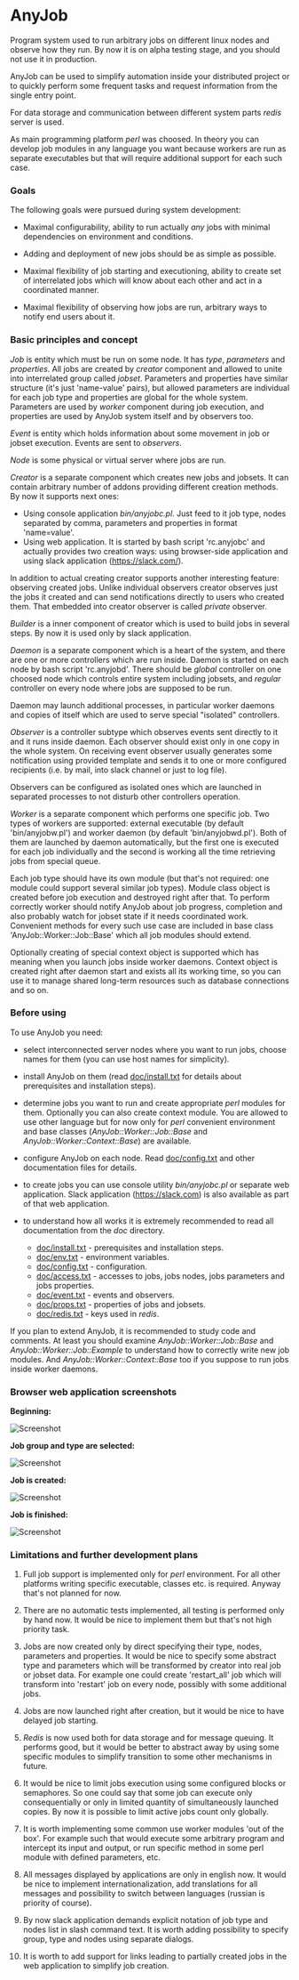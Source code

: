 # AnyJob

Program system used to run arbitrary jobs on different linux nodes and observe how they run.
By now it is on alpha testing stage, and you should not use it in production.

AnyJob can be used to simplify automation inside your distributed project or to quickly perform some
frequent tasks and request information from the single entry point.

For data storage and communication between different system parts *redis* server is used.

As main programming platform *perl* was choosed. In theory you can develop job modules in any language
you want because workers are run as separate executables but that will require additional support
for each such case.

### Goals

The following goals were pursued during system development:

- Maximal configurability, ability to run actually *any* jobs with minimal dependencies on environment and conditions.

- Adding and deployment of new jobs should be as simple as possible.

- Maximal flexibility of job starting and executioning, ability to create set of interrelated jobs which will know
about each other and act in a coordinated manner.

- Maximal flexibility of observing how jobs are run, arbitrary ways to notify end users about it.

### Basic principles and concept

*Job* is entity which must be run on some node. It has *type*, *parameters* and *properties*. All jobs are created
by *creator* component and allowed to unite into interrelated group called *jobset*. Parameters and properties have
similar structure (it's just 'name-value' pairs), but allowed parameters are individual for each job type and
properties are global for the whole system. Parameters are used by *worker* component during job execution, and
properties are used by AnyJob system itself and by observers too.

*Event* is entity which holds information about some movement in job or jobset execution. Events are sent to
*observers*.

*Node* is some physical or virtual server where jobs are run.

*Creator* is a separate component which creates new jobs and jobsets. It can contain arbitrary number of
addons providing different creation methods. By now it supports next ones:
- Using console application *bin/anyjobc.pl*. Just feed to it job type, nodes separated by comma, parameters and
properties in format 'name=value'.
- Using web application. It is started by bash script 'rc.anyjobc' and actually provides two creation ways:
using browser-side application and using slack application (https://slack.com/).

In addition to actual creating creator supports another interesting feature: observing created jobs. Unlike
individual observers creator observes just the jobs it created and can send notifications directly to users who
created them. That embedded into creator observer is called *private* observer.

*Builder* is a inner component of creator which is used to build jobs in several steps. By now it is used only by slack
application.

*Daemon* is a separate component which is a heart of the system, and there are one or more controllers which are run
inside. Daemon is started on each node by bash script 'rc.anyjobd'. There should be *global* controller on one
choosed node which controls entire system including jobsets, and *regular* controller on every node where jobs are
supposed to be run. 

Daemon may launch additional processes, in particular worker daemons and copies of itself which are used to serve
special "isolated" controllers.

*Observer* is a controller subtype which observes events sent directly to it and it runs inside daemon. Each observer
should exist only in one copy in the whole system. On receiving event observer usually generates some notification
using provided template and sends it to one or more configured recipients (i.e. by mail, into slack channel or just
to log file).

Observers can be configured as isolated ones which are launched in separated processes to not disturb other controllers
operation.

*Worker* is a separate component which performs one specific job. Two types of workers are supported: external
executable (by default 'bin/anyjobw.pl') and worker daemon (by default 'bin/anyjobwd.pl'). Both of them are launched
by daemon automatically, but the first one is executed for each job individually and the second is working all
the time retrieving jobs from special queue. 

Each job type should have its own module (but that's not required: one module could support several similar job
types). Module class object is created before job execution and destroyed right after that.
To perform correctly worker should notify AnyJob about job progress, completion and also probably watch for
jobset state if it needs coordinated work. Convenient methods for every such use case are included in base class
'AnyJob::Worker::Job::Base' which all job modules should extend. 

Optionally creating of special context object is supported which has meaning when you launch jobs inside worker
daemons. Context object is created right after daemon start and exists all its working time, so you can use it
to manage shared long-term resources such as database connections and so on.

### Before using

To use AnyJob you need:

- select interconnected server nodes where you want to run jobs, choose names for them (you can use host names
for simplicity).

- install AnyJob on them (read [doc/install.txt](doc/install.txt) for details about prerequisites and installation
steps).

- determine jobs you want to run and create appropriate *perl* modules for them. Optionally you can also create
context module. You are allowed to use other language but for now only for *perl* convenient environment and base
classes (*AnyJob::Worker::Job::Base* and *AnyJob::Worker::Context::Base*) are available.

- configure AnyJob on each node. Read [doc/config.txt](doc/config.txt) and other documentation files for details.

- to create jobs you can use console utility *bin/anyjobc.pl* or separate web application. Slack application
(https://slack.com) is also available as part of that web application.

- to understand how all works it is extremely recommended to read all documentation from the *doc* directory.
   - [doc/install.txt](doc/install.txt) - prerequisites and installation steps.
   - [doc/env.txt](doc/env.txt) - environment variables.
   - [doc/config.txt](doc/config.txt) - configuration.
   - [doc/access.txt](doc/access.txt) - accesses to jobs, jobs nodes, jobs parameters and jobs properties.
   - [doc/event.txt](doc/event.txt) - events and observers.
   - [doc/props.txt](doc/props.txt) - properties of jobs and jobsets.
   - [doc/redis.txt](doc/redis.txt) - keys used in *redis*.

If you plan to extend AnyJob, it is recommended to study code and comments. At least you should examine
*AnyJob::Worker::Job::Base* and *AnyJob::Worker::Job::Example* to understand how to correctly write new job modules.
And *AnyJob::Worker::Context::Base* too if you suppose to run jobs inside worker daemons. 

### Browser web application screenshots

**Beginning:**

![Screenshot](img/screenshot1.png)

**Job group and type are selected:**

![Screenshot](img/screenshot2.png)

**Job is created:**

![Screenshot](img/screenshot3.png)

**Job is finished:**

![Screenshot](img/screenshot4.png)

### Limitations and further development plans

1. Full job support is implemented only for *perl* environment. For all other platforms writing specific
executable, classes etc. is required. Anyway that's not planned for now.

2. There are no automatic tests implemented, all testing is performed only by hand now. It would be nice to implement
them but that's not high priority task.

3. Jobs are now created only by direct specifying their type, nodes, parameters and properties. It would be nice to
specify some abstract type and parameters which will be transformed by creator into real job or jobset data.
For example one could create 'restart_all' job which will transform into 'restart' job on every node, possibly with
some additional jobs.

4. Jobs are now launched right after creation, but it would be nice to have delayed job starting.

5. *Redis* is now used both for data storage and for message queuing. It performs good, but it would be better to
abstract away by using some specific modules to simplify transition to some other mechanisms in future.

6. It would be nice to limit jobs execution using some configured blocks or semaphores. So one could say that
some job can execute only consequentially or only in limited quantity of simultaneously launched copies. By now
it is possible to limit active jobs count only globally.

7. It is worth implementing some common use worker modules 'out of the box'. For example such that would execute
some arbitrary program and intercept its input and output, or run specific method in some perl module with defined
parameters, etc.

8. All messages displayed by applications are only in english now. It would be nice to implement internationalization,
add translations for all messages and possibility to switch between languages (russian is priority of course).

9. By now slack application demands explicit notation of job type and nodes list in slash command text. It is worth
adding possibility to specify group, type and nodes using separate dialogs.

10. It is worth to add support for links leading to partially created jobs in the web application to simplify job
creation.
